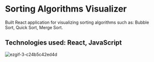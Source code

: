 # Sorting Algorithms Visualizer

Built React application for visualizing sorting algorithms such as: Bubble Sort, Quick Sort, Merge Sort.

## Technologies used: React, JavaScript

![ezgif-3-c24b5c42ed4d](https://user-images.githubusercontent.com/56735903/110000731-4b406600-7d1c-11eb-9ce2-0c4fe75a5145.gif)
